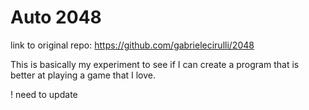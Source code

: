 # Auto 2048

link to original repo: https://github.com/gabrielecirulli/2048

This is basically my experiment to see if I can create a program that is better at playing a game that I love.

! need to update
